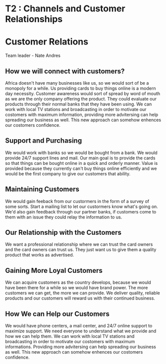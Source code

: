 # T2 : Channels and Customer Relationships

# Customer Relations

Team leader - Nate Andres

## How we will connect with customers?
Africa doesn't have many businesses like us, so we would sort of be a monopoly for a while. Us providing cards to buy things online is a modern
day necessity. Customer awareness would sort of spread by word of mouth as we are the only company offering the product. They could evaluate our 
products through their normal banks that they have been using.
We can work with local TV stations and broadcasting in order to motivate our costomers with maximum information, providing more 
advitersing can help spreading our business as well. 
This new approach can somehow enhences our costomers confidence.

## Support and Purchasing

We would work with banks so we would be bought from a bank. We would provide 24/7 support lines and mail. 
Our main goal is to provide the cards so that things can be bought online in a quick and orderly manner.
Value is provided because they currently can't buy things online efficiently and we would be the first company to give our 
customers that ability.

## Maintaining Customers
We would gain feeback from our custormers in the form of a survey of some sorts. Start a mailing list to let our custormers
know what's going on.
We'd also gain feedback through our partner banks, if customers come to them with an issue they could relay
the information to us.

## Our Relationship with the Customers
We want a professional relationship where we can trust the card owners and the card owners can trust us.
They just want us to give them a quality product that works as advertised.

## Gaining More Loyal Customers
We can acquire customers as the country develops, because we would have been there for a while so we would have
brand power.
The more customers we can get, the more we can provide.
We deliver quality, reliable products and our customers will reward us with their continued business.

## How We can Help our Customers
We would have phone centers, a mail center, and 24/7 online support to maximize support. We need everyone to understand what we provide
and how we can help them.
We can work with local TV stations and broadcasting in order to motivate our costomers with maximum informations. 
Providing more advitersing can help spreading our business as well. 
This new approach can somehow enhences our costomers confidence.
